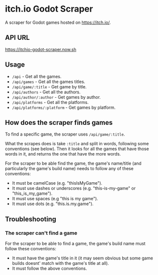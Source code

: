 # itch.io Godot Scraper

A scraper for Godot games hosted on https://itch.io/.

## API URL

https://itchio-godot-scraper.now.sh

## Usage

- `/api` - Get all the games.
- `/api/games` - Get all the games titles.
- `/api/game/:title` - Get game by title.
- `/api/authors` - Get all the authors.
- `/api/author/:author` - Get games by author.
- `/api/platforms` - Get all the platforms.
- `/api/platforms/:platform` - Get games by platform.

## How does the scraper finds games

To find a specific game, the scraper uses `/api/game/:title`.

What the scrapes does is take `:title` and split in words, following some conventions (see below). Then it looks for all the games that have those words in it, and returns the one that have the more words.

For the scraper to be able find the game, the game's name/title (and particularly the game's build name) needs to follow any of these conventions:

- It must be camelCase (e.g. "thisIsMyGame").
- It must use dashes or underscores (e.g. "this-is-my-game" or "this_is_my_game").
- It must use spaces (e.g "this is my game").
- It must use dots (e.g. "this.is.my.game").

## Troubleshooting

### The scraper can't find a game

For the scraper to be able to find a game, the game's build name must follow these conventions:

- It must have the game's title in it (it may seem obvious but some game builds doesnt' match with the game's title at all).
- It must follow the above conventions.
